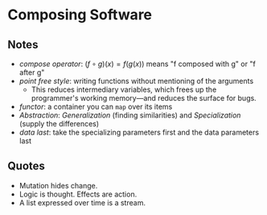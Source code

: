 # Composing Software

## Notes

- _compose operator_: $(f \circ g)(x) = f(g(x))$ means "f composed with g" or "f after g"
- _point free style_: writing functions without mentioning of the arguments
    - This reduces intermediary variables, which frees up the programmer's working memory—and reduces the surface for bugs.
- _functor_: a container you can `map` over its items
- _Abstraction_: _Generalization_ (finding similarities) and _Specialization_ (supply the differences)
- _data last_: take the specializing parameters first and the data parameters last

## Quotes

- Mutation hides change.
- Logic is thought. Effects are action.
- A list expressed over time is a stream.
